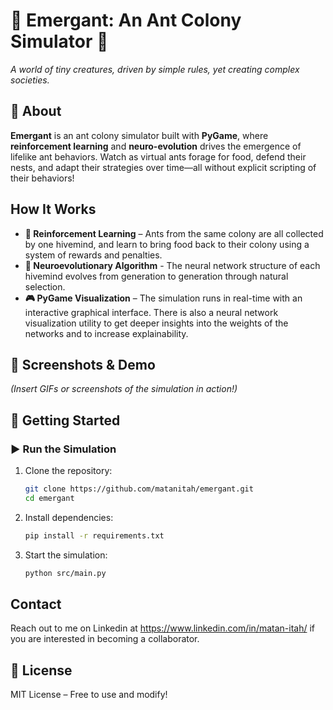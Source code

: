 # 🐜 **Emergant: An Ant Colony Simulator** 🐜  
_A world of tiny creatures, driven by simple rules, yet creating complex societies._

## 🎯 **About**  
**Emergant** is an ant colony simulator built with **PyGame**, where **reinforcement learning** and **neuro-evolution** drives the emergence of lifelike ant behaviors. Watch as virtual ants forage for food, defend their nests, and adapt their strategies over time—all without explicit scripting of their behaviors!

## **How It Works**  
- **🌱 Reinforcement Learning** – Ants from the same colony are all collected by one hivemind, and learn to bring food back to their colony using a system of rewards and penalties.
- **🧠 Neuroevolutionary Algorithm** - The neural network structure of each hivemind evolves from generation to generation through natural selection.
- **🎮 PyGame Visualization** – The simulation runs in real-time with an interactive graphical interface. There is also a neural network visualization utility to get deeper insights into the weights of the networks and to increase explainability.

## 📸 **Screenshots & Demo**  
_(Insert GIFs or screenshots of the simulation in action!)_  

## 🚀 **Getting Started**  
### ▶️ Run the Simulation  
1. Clone the repository:  
   ```bash
   git clone https://github.com/matanitah/emergant.git
   cd emergant
   ```
2. Install dependencies:  
   ```bash
   pip install -r requirements.txt
   ```
3. Start the simulation:  
   ```bash
   python src/main.py
   ```

## **Contact**
Reach out to me on Linkedin at https://www.linkedin.com/in/matan-itah/ if you are interested in becoming a collaborator.

## 📜 **License**  
MIT License – Free to use and modify!  
